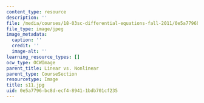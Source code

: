 ```yaml
---
content_type: resource
description: ''
file: /media/courses/18-03sc-differential-equations-fall-2011/0e5a7796bc8decf489411bdb701cf235_s11.jpg
file_type: image/jpeg
image_metadata:
  caption: ''
  credit: ''
  image-alt: ''
learning_resource_types: []
ocw_type: OCWImage
parent_title: Linear vs. Nonlinear
parent_type: CourseSection
resourcetype: Image
title: s11.jpg
uid: 0e5a7796-bc8d-ecf4-8941-1bdb701cf235
---
```

